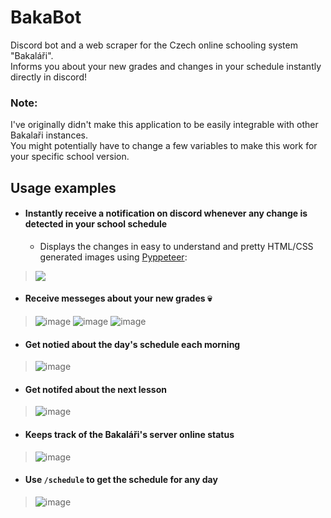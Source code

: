 # BakaBot

Discord bot and a web scraper for the Czech online schooling system "Bakaláři".\
Informs you about your new grades and changes in your schedule instantly directly in discord!

### Note:
I've originally didn't make this application to be easily integrable with other Bakalaři instances.\
You might potentially have to change a few variables to make this work for your specific school version.

## Usage examples

- #### Instantly receive a notification on discord whenever any change is detected in your school schedule
  - Displays the changes in easy to understand and pretty HTML/CSS generated images using [Pyppeteer](https://github.com/pyppeteer/pyppeteer):
> <img src="https://github.com/Patai5/BakaBot/assets/87543374/9202f5e7-5de2-4aa8-b2f2-22bdeba96c34">

- #### Receive messeges about your new grades 💀
> ![image](https://github.com/Patai5/BakaBot/assets/87543374/cc230f15-d44b-4742-9685-6586a61c8e07)
![image](https://github.com/Patai5/BakaBot/assets/87543374/202a12ce-968b-4620-a5cb-59269dcc53e7)
![image](https://github.com/Patai5/BakaBot/assets/87543374/46b49ae1-4255-461b-95a1-52c12846b883)

- #### Get notied about the day's schedule each morning

> ![image](https://github.com/Patai5/BakaBot/assets/87543374/d940eeef-87c4-4c52-a4c0-35b7c896d75c)
- #### Get notifed about the next lesson
> ![image](https://github.com/Patai5/BakaBot/assets/87543374/17414be4-ffda-4356-8e98-5205e3bd6bc9)

- #### Keeps track of the Bakaláři's server online status
> ![image](https://github.com/Patai5/BakaBot/assets/87543374/30cc91a8-c21d-431e-ad66-38539ae9f640)

- #### Use `/schedule` to get the schedule for any day
> ![image](https://github.com/Patai5/BakaBot/assets/87543374/27d9e048-12fe-42c8-903d-51854008ba32)










